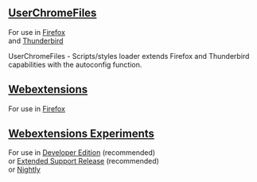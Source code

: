 ## [UserChromeFiles](https://github.com/VitaliyVstyle/VitaliyVstyle.github.io/tree/main/UserChromeFiles#userchromefiles)
For use in [Firefox](https://www.mozilla.org/firefox/all)  
and [Thunderbird](https://www.thunderbird.net/thunderbird/all)  

UserChromeFiles - Scripts/styles loader extends Firefox and Thunderbird capabilities with the autoconfig function.  

## [Webextensions](https://github.com/VitaliyVstyle/VitaliyVstyle.github.io/tree/main/WebExtExperiments#webextensions)
For use in [Firefox](https://www.mozilla.org/firefox/all)  

## [Webextensions Experiments](https://github.com/VitaliyVstyle/VitaliyVstyle.github.io/tree/main/WebExtExperiments#webextensions-experiments)
For use in [Developer Edition](https://www.mozilla.org/firefox/developer)  (recommended)  
or [Extended Support Release](https://www.mozilla.org/firefox/enterprise)  (recommended)  
or [Nightly](https://www.mozilla.org/firefox/nightly)  
